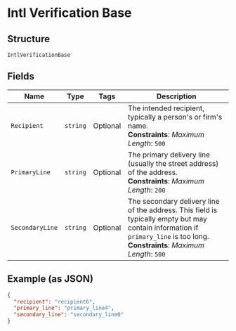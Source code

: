 
# Intl Verification Base

## Structure

`IntlVerificationBase`

## Fields

| Name | Type | Tags | Description |
|  --- | --- | --- | --- |
| `Recipient` | `string` | Optional | The intended recipient, typically a person's or firm's name.<br>**Constraints**: *Maximum Length*: `500` |
| `PrimaryLine` | `string` | Optional | The primary delivery line (usually the street address) of the address.<br>**Constraints**: *Maximum Length*: `200` |
| `SecondaryLine` | `string` | Optional | The secondary delivery line of the address. This field is typically empty but may contain information if `primary_line` is too long.<br>**Constraints**: *Maximum Length*: `500` |

## Example (as JSON)

```json
{
  "recipient": "recipient6",
  "primary_line": "primary_line4",
  "secondary_line": "secondary_line0"
}
```

